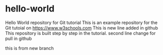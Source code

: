 # hello-world
Hello World repository for Git tutorial
This is an example repository for the Git tutoial on https://www.w3schools.com
This is new line added in github
This repository is built step by step in the tutorial.
second line change for pull in github

this is from new branch
